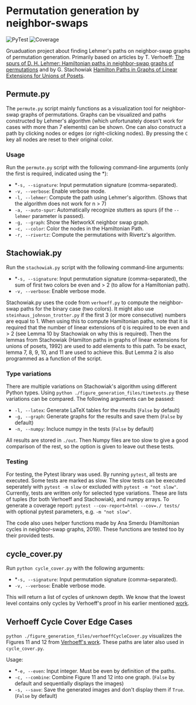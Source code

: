# Permutation generation by neighbor-swaps
![PyTest](https://img.shields.io/endpoint?url=https://gist.githubusercontent.com/MaxOpperman/9010143336585a9f9ff81a9ec805a0b0/raw/lehmer-test-status.json)
![Coverage](https://img.shields.io/endpoint?url=https://gist.githubusercontent.com/MaxOpperman/9010143336585a9f9ff81a9ec805a0b0/raw/lehmer-coverage.json)

Gruaduation project about finding Lehmer's paths on neighbor-swap graphs of permutation generation.
Primarily based on articles by T. Verhoeff: [The spurs of D. H. Lehmer: Hamiltonian paths in neighbor-swap graphs of permutations](https://doi.org/10.1007/s10623-016-0301-9) and by G. Stachowiak [Hamilton Paths in Graphs of Linear Extensions for Unions of Posets](https://doi.org/10.1137/0405016).

## Permute.py
The `permute.py` script mainly functions as a visualization tool for neighbor-swap graphs of permutations.
Graphs can be visualized and paths constructed by Lehmer's algorithm (which unfortunately doesn't work for cases with more than 7 elements) can be shown.
One can also construct a path by clicking nodes or edges (or right-clicking nodes). By pressing the `C` key all nodes are reset to their original color.

### Usage
Run the `permute.py` script with the following command-line arguments (only the first is required, indicated using the *):

- *`-s, --signature`: Input permutation signature (comma-separated).
- `-v, --verbose`: Enable verbose mode.
- `-l, --lehmer`: Compute the path using Lehmer's algorithm. (Shows that the algorithm does not work for n > 7)
- `-a, --auto-spur`: Automatically recognize stutters as spurs (if the `--lehmer` parameter is passed).
- `-g, --graph`: Show the NetworkX neighbor swap graph.
- `-c, --color`: Color the nodes in the Hamiltonian Path.
- `-r, --rivertz`: Compute the permutations with Rivertz's algorithm.

## Stachowiak.py
Run the `stachowiak.py` script with the following command-line arguments:

- *`-s, --signature`: Input permutation signature (comma-separated), the sum of first two colors be even and > 2 (to allow for a Hamiltonian path).
- `-v, --verbose`: Enable verbose mode.

Stachowiak.py uses the code from `verhoeff.py` to compute the neighbor-swap paths for the binary case (two colors). It might also use `steinhaus_johnson_trotter.py` if the first 3 (or more consecutive) numbers are equal to 1.
When using this to compute Hamiltonian paths, note that it is required that the number of linear extensions of `Q` is required to be even and > 2 (see Lemma 10 by Stachowiak on why this is required).
Then the lemmas from Stachowiak (Hamilton paths in graphs of linear extensions for unions of posets, 1992) are used to add elements to this path.
To be exact, lemma 7, 8, 9, 10, and 11 are used to achieve this. But Lemma 2 is also programmed as a function of the script.

### Type variations
There are multiple variations on Stachowiak's algorithm using different Python types. Using `python ./figure_generation_files/timetests.py` these variations can be compared. The following arguments can be passed:

- `-l, --latex`: Generate LaTeX tables for the results (`False` by default)
- `-g, --graph`: Generate graphs for the results and save them (`False` by default)
- `-n, --numpy`: Incluce numpy in the tests (`False` by default)

All results are stored in `./out`. Then Numpy files are too slow to give a good comparison of the rest, so the option is given to leave out these tests.

### Testing
For testing, the Pytest library was used. By running `pytest`, all tests are executed. Some tests are marked as slow.
The slow tests can be executed seperately with `pytest -m slow` or excluded with `pytest -m "not slow"`.
Currently, tests are written only for selected type variations. These are lists of tuples (for both Verhoeff and Stachowiak), and numpy arrays.
To generate a coverage report: `pytest --cov-report=html --cov=./ tests/` with optional pytest parameters, e.g. `-m "not slow"`.

The code also uses helper functions made by Ana Smerdu (Hamiltonian cycles in neighbor-swap graphs, 2019).
These functions are tested too by their provided tests.

## cycle_cover.py
Run `python cycle_cover.py` with the following arguments:

- *`-s, --signature`: Input permutation signature (comma-separated).
- `-v, --verbose`: Enable verbose mode.

This will return a list of cycles of unknown depth. We know that the lowest level contains only cycles by Verhoeff's proof in his earlier mentioned [work](https://doi.org/10.1007/s10623-016-0301-9).


## Verhoeff Cycle Cover Edge Cases
`python ./figure_generation_files/verhoeffCycleCover.py` visualizes the Figures 11 and 12 from [Verhoeff's work](https://doi.org/10.1007/s10623-016-0301-9). These paths are later also used in `cycle_cover.py`.

Usage:

- *`-e, --even`: Input integer. Must be even by definition of the paths.
- `-c, --combine`: Combine Figure 11 and 12 into one graph. (`False` by default and sequentially displays the images)
- `-s, --save`: Save the generated images and don't display them if `True`. (`False` by default)
